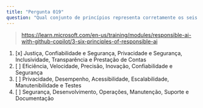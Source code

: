 ```yaml
---
title: "Pergunta 019"
question: "Qual conjunto de princípios representa corretamente os seis princípios-chave da Microsoft para IA Responsável que orientam o desenvolvimento do GitHub Copilot?"
---
```


> https://learn.microsoft.com/en-us/training/modules/responsible-ai-with-github-copilot/3-six-principles-of-responsible-ai
1. [x] Justiça, Confiabilidade e Segurança, Privacidade e Segurança, Inclusividade, Transparência e Prestação de Contas
1. [ ] Eficiência, Velocidade, Precisão, Inovação, Confiabilidade e Segurança
1. [ ] Privacidade, Desempenho, Acessibilidade, Escalabilidade, Manutenibilidade e Testes
1. [ ] Segurança, Desenvolvimento, Operações, Manutenção, Suporte e Documentação

